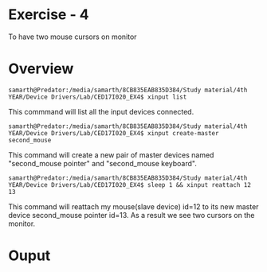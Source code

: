 # Exercise - 4
To have two mouse cursors on monitor
# Overview
```
samarth@Predator:/media/samarth/8CB835EAB835D384/Study material/4th YEAR/Device Drivers/Lab/CED17I020_EX4$ xinput list
```
This commmand will list all the input devices connected.
```
samarth@Predator:/media/samarth/8CB835EAB835D384/Study material/4th YEAR/Device Drivers/Lab/CED17I020_EX4$ xinput create-master second_mouse
```
This command will create a new pair of master devices named "second_mouse pointer" and "second_mouse keyboard".
```
samarth@Predator:/media/samarth/8CB835EAB835D384/Study material/4th YEAR/Device Drivers/Lab/CED17I020_EX4$ sleep 1 && xinput reattach 12 13
```
This command will reattach my mouse(slave device) id=12 to its new master device second_mouse pointer id=13. As a result we see two cursors on the monitor.
# Ouput


